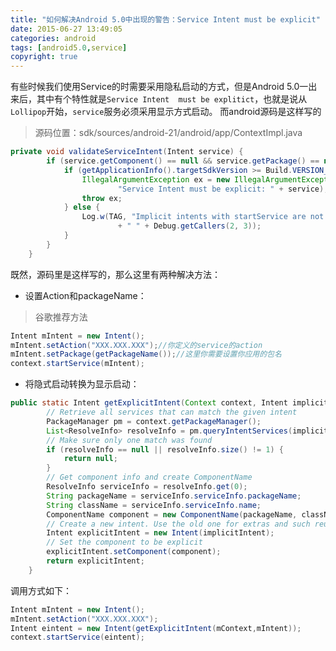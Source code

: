 ```yaml
---
title: "如何解决Android 5.0中出现的警告：Service Intent must be explicit"
date: 2015-06-27 13:49:05
categories: android
tags: [android5.0,service]
copyright: true
---
```


有些时候我们使用Service的时需要采用隐私启动的方式，但是Android 5.0一出来后，其中有个特性就是`Service Intent  must be explitict`，也就是说从`Lollipop`开始，`service`服务必须采用显示方式启动。
而android源码是这样写的
>源码位置：sdk/sources/android-21/android/app/ContextImpl.java

```java
private void validateServiceIntent(Intent service) {
        if (service.getComponent() == null && service.getPackage() == null) {
            if (getApplicationInfo().targetSdkVersion >= Build.VERSION_CODES.LOLLIPOP) {
                IllegalArgumentException ex = new IllegalArgumentException(
                        "Service Intent must be explicit: " + service);
                throw ex;
            } else {
                Log.w(TAG, "Implicit intents with startService are not safe: " + service
                        + " " + Debug.getCallers(2, 3));
            }
        }
    }
```

既然，源码里是这样写的，那么这里有两种解决方法：

- 设置Action和packageName：

>谷歌推荐方法

```java
Intent mIntent = new Intent();
mIntent.setAction("XXX.XXX.XXX");//你定义的service的action
mIntent.setPackage(getPackageName());//这里你需要设置你应用的包名
context.startService(mIntent);
```

- 将隐式启动转换为显示启动：

```java
public static Intent getExplicitIntent(Context context, Intent implicitIntent) {
        // Retrieve all services that can match the given intent
        PackageManager pm = context.getPackageManager();
        List<ResolveInfo> resolveInfo = pm.queryIntentServices(implicitIntent, 0);
        // Make sure only one match was found
        if (resolveInfo == null || resolveInfo.size() != 1) {
            return null;
        }
        // Get component info and create ComponentName
        ResolveInfo serviceInfo = resolveInfo.get(0);
        String packageName = serviceInfo.serviceInfo.packageName;
        String className = serviceInfo.serviceInfo.name;
        ComponentName component = new ComponentName(packageName, className);
        // Create a new intent. Use the old one for extras and such reuse
        Intent explicitIntent = new Intent(implicitIntent);
        // Set the component to be explicit
        explicitIntent.setComponent(component);
        return explicitIntent;
    }
```
调用方式如下：

```java
Intent mIntent = new Intent();
mIntent.setAction("XXX.XXX.XXX");
Intent eintent = new Intent(getExplicitIntent(mContext,mIntent));
context.startService(eintent);
```